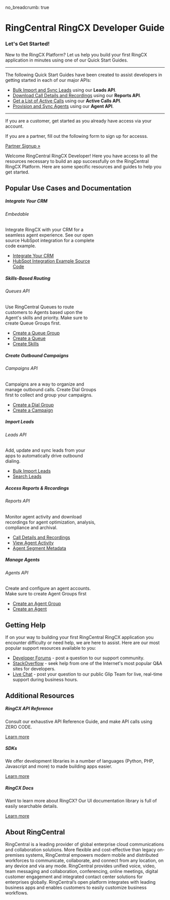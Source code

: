 no_breadcrumb: true
# RingCentral RingCX Developer Guide

<div class="jumbotron pt-1">
  <h3 class="display-5">Let's Get Started!</h3>
  <p class="lead">New to the RingCX Platform? Let us help you build your first RingCX application in minutes using one of our Quick Start Guides.</p>
  <hr class="my-4">
  <p>The following Quick Start Guides have been created to assist developers in getting started in each of our major APIs:</p>
  <ul>
    <li><a href="./dialing/leads/bulk-import/">Bulk Import and Sync Leads</a> using our <strong>Leads API</strong>.</li>
    <li><a href="./analytics/reports/global-call-type-detail-report">Download Call Details and Recordings</a> using our <strong>Reports API</strong>.</li>
    <li><a href="./dialing/active-calls/">Get a List of Active Calls</a> using our <strong>Active Calls API</strong>.</li>
    <li><a href="./users/agents/">Provision and Sync Agents</a> using our <strong>Agent API</strong>.</li>
  </ul>
  <!--<p>Not a programmer? <a href="./basics/explorer/">Try out the API with no programming</a>.</p>-->
  <hr class="my-4">
  <p>If you are a customer, get started as you already have access via your account.</p>

  <p>If you are a partner, fill out the following form to sign up for accesss.</p>

  <p><a class="btn btn-primary" href="https://docs.google.com/forms/d/1f4fxmM2maXyXtKbhDWd5ZQDAdYOzcEQUVytU96bUa-c">Partner Signup &raquo;</a></p>
</div>

Welcome RingCentral RingCX Developer! Here you have access to all the resources necessary to build an app successfully on the RingCentral RingCX Platform. Here are some specific resources and guides to help you get started.

## Popular Use Cases and Documentation

<div class="card-deck">

  <div class="card" style="width: 18rem;">
    <div class="card-body pt-0 pb-0">
      <h5 class="card-title">Integrate Your CRM</h5>
      <h6 class="card-subtitle mb-2 text-muted">Embedable</h6>
      <p class="card-text">Integrate RingCX with your CRM for a seamless agent experience. See our open source HubSpot integration for a complete code example.</p>
      <ul class="pl-0 ml-4">
      <li><a href="./embeddable/get-started/" class="card-link">Integrate Your CRM</a></li>
      <li><a href="https://github.com/ringcentral/hubspot-embeddable-engage-phone" class="card-link">HubSpot Integration Example Source Code</a></li>
      </ul>
    </div>
  </div>

  <div class="card" style="width: 18rem;">
    <div class="card-body pt-0 pb-0">
      <h5 class="card-title">Skills-Based Routing</h5>
      <h6 class="card-subtitle mb-2 text-muted">Queues API</h6>
      <p class="card-text">Use RingCentral Queues to route customers to Agents based upon the Agent's skills and priority. Make sure to create Queue Groups first.</p>
      <ul class="pl-0 ml-4">
      <li><a href="./routing/queues/queue-groups/" class="card-link">Create a Queue Group</a></li>
      <li><a href="./routing/queues/queues/" class="card-link">Create a Queue</a></li>
      <li><a href="./routing/queues/group-skills/" class="card-link">Create Skills</a></li>
      </ul>
    </div>
  </div>

  <div class="card" style="width: 18rem;">
    <div class="card-body pt-0 pb-0">
      <h5 class="card-title">Create Outbound Campaigns</h5>
      <h6 class="card-subtitle mb-2 text-muted">Campaigns API</h6>
      <p class="card-text">Campaigns are a way to organize and manage outbound calls. Create Dial Groups first to collect and group your campaigns.</p>
      <ul class="pl-0 ml-4">
      <li><a href="./dialing/campaigns/dial-groups" class="card-link">Create a Dial Group</a></li>
      <li><a href="./dialing/campaigns/campaigns" class="card-link">Create a Campaign</a></li>
      </ul>
    </div>
  </div>

</div>

<div class="card-deck">

  <div class="card" style="width: 18rem;">
    <div class="card-body pt-0 pb-0">
      <h5 class="card-title">Import Leads</h5>
      <h6 class="card-subtitle mb-2 text-muted">Leads API</h6>
      <p class="card-text">Add, update and sync leads from your apps to automatically drive outbound dialing.</p>
      <ul class="pl-0 ml-4">
      <li><a href="./dialing/leads/bulk-import/" class="card-link">Bulk Import Leads</a></li>
      <li><a href="./dialing/leads/search/" class="card-link">Search Leads</a></li>
      </ul>
    </div>
  </div>

  <div class="card" style="width: 18rem;">
    <div class="card-body pt-0 pb-0">
      <h5 class="card-title">Access Reports & Recordings</h5>
      <h6 class="card-subtitle mb-2 text-muted">Reports API</h6>
      <p class="card-text">Monitor agent activity and download recordings for agent optimization, analysis, compliance and archival.</p>
      <ul class="pl-0 ml-4">
      <li><a href="./analytics/reports/global-call-type-detail-report/" class="card-link">Call Details and Recordings</a></li>
      <li><a href="./analytics/reports/agent-session-report/" class="card-link">View Agent Activity</a></li>
      <li><a href="./analytics/reports/agent-segment-metadata-report/" class="card-link">Agent Segment Metadata</a></li>
      </ul>
    </div>
  </div>

  <div class="card" style="width: 18rem;">
    <div class="card-body pt-0 pb-0">
      <h5 class="card-title">Manage Agents</h5>
      <h6 class="card-subtitle mb-2 text-muted">Agents API</h6>
      <p class="card-text">Create and configure an agent accounts. Make sure to create Agent Groups first</p>
      <ul class="pl-0 ml-4">
      <li><a href="./users/agents/agent-groups/" class="card-link">Create an Agent Group</a></li>
      <li><a href="./users/agents/agents/" class="card-link">Create an Agent</a></li>
      </ul>
    </div>
  </div>





</div>

## Getting Help

If on your way to building your first RingCentral RingCX application you encounter difficulty or need help, we are here to assist. Here are our most popular support resources available to you:

* [Developer Forums](https://devcommunity.ringcentral.com/) - post a question to our support community.
* [StackOverflow](http://stackoverflow.com/questions/tagged/ringcentral) - seek help from one of the Internet's most popular Q&A sites for developers.
* [Live Chat](https://developer.ringcentral.com/community.html) - post your question to our public Glip Team for live, real-time support during business hours.

## Additional Resources

<div class="card-deck">
  <div class="card">
    <div class="card-body">
      <h5 class="h5 card-title">RingCX API Reference</h5>
      <p class="card-text">Consult our exhaustive API Reference Guide, and make API calls using ZERO CODE.</p>
      <a href="https://developers.ringcentral.com/engage/voice/api-reference" class="btn btn-primary">Learn more</a>
    </div>
  </div>
  <div class="card">
    <div class="card-body">
      <h5 class="h5 card-title">SDKs</h5>
      <p class="card-text">We offer development libraries in a number of languages (Python, PHP, Javascript and more) to made building apps easier.</p>
      <a href="./sdks" class="btn btn-primary">Learn more</a>
    </div>
  </div>
  <div class="card">
    <div class="card-body">
      <h5 class="h5 card-title">RingCX Docs</h5>
      <p class="card-text">Want to learn more about RingCX? Our UI documentation library is full of easily searchable details.</p>
      <a href="https://docs.ringcentral.com/engage/" class="btn btn-primary">Learn more</a>
    </div>
  </div>
</div>

## About RingCentral

RingCentral is a leading provider of global enterprise cloud communications and collaboration solutions. More flexible and cost-effective than legacy on-premises systems, RingCentral empowers modern mobile and distributed workforces to communicate, collaborate, and connect from any location, on any device and via any mode. RingCentral provides unified voice, video, team messaging and collaboration, conferencing, online meetings, digital customer engagement and integrated contact center solutions for enterprises globally. RingCentral’s open platform integrates with leading business apps and enables customers to easily customize business workflows.
